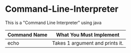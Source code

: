 # Command-Line-Interpreter
This is a "Command Line Interpreter" using java

| Command Name | What You Must Implement |
|--------------|--------------------|
| echo         | Takes 1 argument and prints it. |
